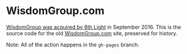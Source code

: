 WisdomGroup.com
===

[WisdomGroup was acquired by 8th Light](http://wisdomgroup.com/8thlight) in September 2016. This is the source code for the old [WisdomGroup.com](http://wisdomgroup.com) site, preserved for history.

Note: All of the action happens in the `gh-pages` branch.
